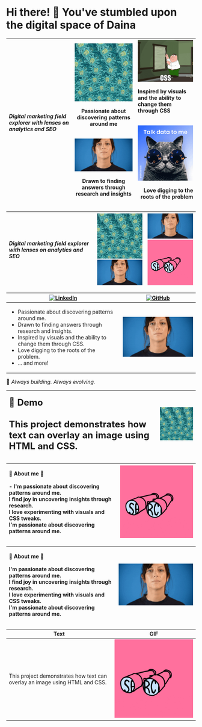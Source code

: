 # Hi there! 👋 You've stumbled upon the digital space of Daina                                                                                                                                                                                                                                                                                                          
| <p align="left">*Digital marketing field explorer with lenses on analytics and SEO*</p> | <img src="images/patterns.gif" width="200" alt="Demo 1"><br><p align="center">Passionate about discovering patterns around me</p><br><div align="left"><img src="images/researching.gif" width="200" alt="Small Demo 1"><br><p align="center">Drawn to finding answers through research and insights</p> | <div align="center"><img src="images/frustrated.gif" width="200" alt="Small Demo 1"><br><p align="left">Inspired by visuals and the ability to change them through CSS</p><br><img src="images/talktome.gif" width="200" alt="Small Demo 2"><br><p align="right">Love digging to the roots of the problem</p></div> |
|---|---|---|


| <p align="left">*Digital marketing field explorer with lenses on analytics and SEO*</p> | <img src="images/patterns.gif" width="300" alt="Demo 1"><br><div align="center"><img src="images/researching.gif" width="300" alt="Small Demo 1"> | <div align="center"><img src="images/researching.gif" width="300" alt="Small Demo 1"><br><img src="images/searching.gif" width="300" alt="Small Demo 2"></div> |
|---|---|---|


  | [![LinkedIn](https://img.shields.io/badge/LinkedIn-%230077B5.svg?style=flat&logo=linkedin)](https://www.linkedin.com/in/daina-siauciulyte-38a14269/)                                                                                                                                                                                                                                                                                                                       | [![GitHub](https://img.shields.io/badge/GitHub-%23181717.svg?style=flat&logo=github)](https://dainuze.github.io/daina-cv)                                    |
|--------------------------------------------------------------------------------------------------------------------------------------------------------------------------------------------------------------------------------------------------------------------------------------------------------------------------------------|-------------------------------------------|
| <ul style="list-style-type: disc;"> <li>Passionate about discovering patterns around me.</li> <li>Drawn to finding answers through research and insights.</li> <li>Inspired by visuals and the ability to change them through CSS.</li> <li>Love digging to the roots of the problem.</li> <li>... and more!</li> </ul> | <img src="images/researching.gif" width="300" alt="Demo 1"> |




🔧 *Always building. Always evolving.*


| <p align="left"><span style="font-size: 24px;">🎥 **Demo**<br><br>This project demonstrates how text can overlay an image using HTML and CSS.</p> | <img src="images/patterns.gif" width="300"> |
|---|---|

| <p align="left">🎥 **About me 💬**<br><br>- I'm passionate about discovering patterns around me.<br>I find joy in uncovering insights through research.<br>I love experimenting with visuals and CSS tweaks.<br>I'm passionate about discovering patterns around me.</p> | <img src="images/searching.gif" width="300"> |
|---|---|

| <p align="left">🎥 **About me 💬**<br><br>I'm passionate about discovering patterns around me.<br>I find joy in uncovering insights through research.<br>I love experimenting with visuals and CSS tweaks.<br>I'm passionate about discovering patterns around me.</p> | <img src="images/researching.gif" width="300"> |
|---|---|


| Text | GIF |
|------|-----|
| This project demonstrates how text can overlay an image using HTML and CSS. | ![Demo GIF](images/searching.gif) |


